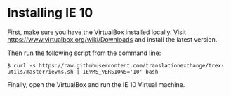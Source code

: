 # Installing IE 10

First, make sure you have the VirtualBox installed locally. Visit https://www.virtualbox.org/wiki/Downloads and install the latest version.

Then run the following script from the command line:

    $ curl -s https://raw.githubusercontent.com/translationexchange/trex-utils/master/ievms.sh | IEVMS_VERSIONS='10' bash 
  

Finally, open the VirtualBox and run the IE 10 Virtual machine.
